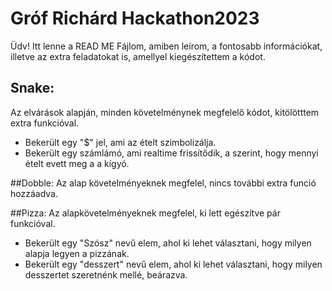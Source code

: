 # Gróf Richárd Hackathon2023
Üdv! Itt lenne a READ ME Fájlom, amiben leírom, a fontosabb információkat, illetve az extra feladatokat is, amellyel kiegészítettem a kódot.

## Snake:
Az elvárások alapján, minden követelménynek megfelelő kódot, kitölötttem extra funkcióval.
* Bekerült egy "$" jel, ami az ételt szimbolizálja.
* Bekerült egy számlámó, ami realtime frissítődik, a szerint, hogy mennyi ételt evett meg a a kígyó.

##Dobble:
Az alap követelményeknek megfelel, nincs további extra funció hozzáadva.

##Pizza:
Az alapkövetelményeknek megfelel, ki lett egészítve pár funkcióval.
* Bekerült egy "Szósz" nevű elem, ahol ki lehet választani, hogy milyen alapja legyen a pizzának.
* Bekerült egy "desszert" nevű elem, ahol ki lehet választani, hogy milyen desszertet szeretnénk mellé, beárazva.

